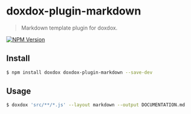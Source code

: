 # doxdox-plugin-markdown

> Markdown template plugin for doxdox.

[![NPM Version](http://img.shields.io/npm/v/doxdox-plugin-markdown.svg?style=flat)](https://www.npmjs.org/package/doxdox-plugin-markdown)

## Install

```bash
$ npm install doxdox doxdox-plugin-markdown --save-dev
```

## Usage

```bash
$ doxdox 'src/**/*.js' --layout markdown --output DOCUMENTATION.md
```
